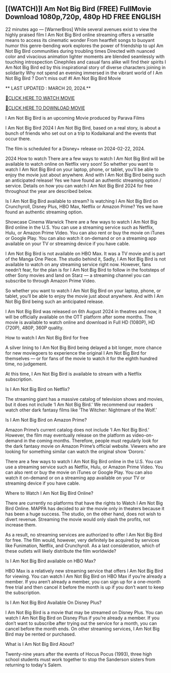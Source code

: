 [(WATCH)]I Am Not Big Bird (FREE) FullMovie Download 1080p,720p, 480p HD FREE ENGLISH
---------------------------------------------------------------------------------------
22 minutes ago — [WarnerBros] While several avenues exist to view the highly praised film I Am Not Big Bird  online streaming offers a versatile means to access its cinematic wonder From heartfelt songs to buoyant humor this genre-bending work explores the power of friendship to upI Am Not Big Bird  communities during troubling times Directed with nuanced color and vivacious animation lighter moments are blended seamlessly with touching introspection Cinephiles and casual fans alike will find their spirits I Am Not Big Bird  ed by this inspirational story of diverse characters joining in solidarity Why not spend an evening immersed in the vibrant world of I Am Not Big Bird  ? Don't miss out! #I Am Not Big Bird  Movie

** LAST UPDATED : MARCH 20, 2024.**


<a href='https://watchflix.biz/en/movie/1151423/i-am-not-big-bird'>🔴CLICK HERE TO WATCH MOVIE</a>

<a href='https://watchflix.biz/en/movie/1151423/i-am-not-big-bird'>🔴CLICK HERE TO DOWNLOAD MOVIE</a>


I Am Not Big Bird is an upcoming Movie produced by Parava Films

I Am Not Big Bird 2024 I Am Not Big Bird, based on a real story, is about a bunch of friends who set out on a trip to Kodaikanal and the events that occur there.

The film is scheduled for a Disney+ release on 2024-02-22, 2024.

2024 How to watch There are a few ways to watch I Am Not Big Bird will be available to watch online on Netflix very soon! So whether you want to watch I Am Not Big Bird on your laptop, phone, or tablet, you’ll be able to enjoy the movie just about anywhere. And with I Am Not Big Bird being such an anticipated release! Yes we have found an authentic streaming option / service. Details on how you can watch I Am Not Big Bird 2024 for free throughout the year are described below.

Is I Am Not Big Bird available to stream? Is watching I Am Not Big Bird on Crunchyroll, Disney Plus, HBO Max, Netflix or Amazon Prime? Yes we have found an authentic streaming option.

Showcase Cinema Warwick There are a few ways to watch I Am Not Big Bird online in the U.S. You can use a streaming service such as Netflix, Hulu, or Amazon Prime Video. You can also rent or buy the movie on iTunes or Google Play. You can also watch it on-demand or on a streaming app available on your TV or streaming device if you have cable.

I Am Not Big Bird is not available on HBO Max. It was a TV movie and is part of the Manga One Piece. The studio behind it, Sadly, I Am Not Big Bird is not available to watch on any streaming service right now. However, fans needn’t fear, for the plan is for I Am Not Big Bird to follow in the footsteps of other Sony movies and land on Starz — a streaming channel you can subscribe to through Amazon Prime Video.

So whether you want to watch I Am Not Big Bird on your laptop, phone, or tablet, you’ll be able to enjoy the movie just about anywhere. And with I Am Not Big Bird being such an anticipated release.

I Am Not Big Bird was released on 6th August 2024 in theatres and now, it will be officially available on the OTT platform after some months. The movie is available to watch online and download in Full HD (1080P), HD (720P), 480P, 360P quality.

How to watch I Am Not Big Bird for free

A silver lining to I Am Not Big Bird being delayed a bit longer, more chance for new moviegoers to experience the original I Am Not Big Bird for themselves — or for fans of the movie to watch it for the eighth hundred time, no judgement.

At this time, I Am Not Big Bird is available to stream with a Netflix subscription.

Is I Am Not Big Bird on Netflix?

The streaming giant has a massive catalog of television shows and movies, but it does not include ‘I Am Not Big Bird.’ We recommend our readers watch other dark fantasy films like ‘The Witcher: Nightmare of the Wolf.’

Is I Am Not Big Bird on Amazon Prime?

Amazon Prime’s current catalog does not include ‘I Am Not Big Bird.’ However, the film may eventually release on the platform as video-on-demand in the coming months. Therefore, people must regularly look for the dark fantasy movie on Amazon Prime’s official website. Viewers who are looking for something similar can watch the original show ‘Dororo.’

There are a few ways to watch I Am Not Big Bird online in the U.S. You can use a streaming service such as Netflix, Hulu, or Amazon Prime Video. You can also rent or buy the movie on iTunes or Google Play. You can also watch it on-demand or on a streaming app available on your TV or streaming device if you have cable.

Where to Watch I Am Not Big Bird Online?

There are currently no platforms that have the rights to Watch I Am Not Big Bird Online. MAPPA has decided to air the movie only in theaters because it has been a huge success. The studio, on the other hand, does not wish to divert revenue. Streaming the movie would only slash the profits, not increase them.

As a result, no streaming services are authorized to offer I Am Not Big Bird for free. The film would, however, very definitely be acquired by services like Funimation, Netflix, and Crunchyroll. As a last consideration, which of these outlets will likely distribute the film worldwide?

Is I Am Not Big Bird available on HBO Max?

HBO Max is a relatively new streaming service that offers I Am Not Big Bird for viewing. You can watch I Am Not Big Bird on HBO Max if you’re already a member. If you aren’t already a member, you can sign up for a one-month free trial and then cancel it before the month is up if you don’t want to keep the subscription.

Is I Am Not Big Bird Available On Disney Plus?

I Am Not Big Bird is a movie that may be streamed on Disney Plus. You can watch I Am Not Big Bird on Disney Plus if you’re already a member. If you don’t want to subscribe after trying out the service for a month, you can cancel before the month ends. On other streaming services, I Am Not Big Bird may be rented or purchased.

What is I Am Not Big Bird About?

Twenty-nine years after the events of Hocus Pocus (1993), three high school students must work together to stop the Sanderson sisters from returning to today's Salem.
